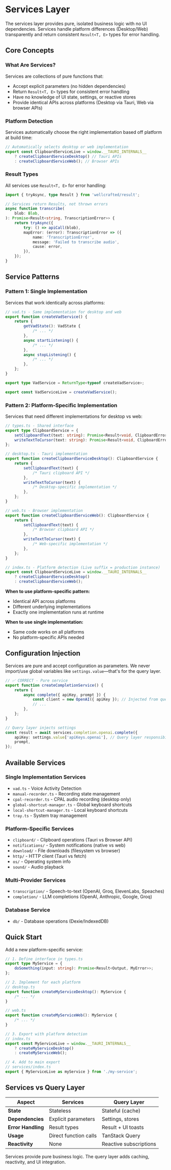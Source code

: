 # Services Layer

The services layer provides pure, isolated business logic with no UI dependencies. Services handle platform differences (Desktop/Web) transparently and return consistent `Result<T, E>` types for error handling.

## Core Concepts

### What Are Services?

Services are collections of pure functions that:

- Accept explicit parameters (no hidden dependencies)
- Return `Result<T, E>` types for consistent error handling
- Have no knowledge of UI state, settings, or reactive stores
- Provide identical APIs across platforms (Desktop via Tauri, Web via browser APIs)

### Platform Detection

Services automatically choose the right implementation based off platform at build time:

```typescript
// Automatically selects desktop or web implementation
export const ClipboardServiceLive = window.__TAURI_INTERNALS__
	? createClipboardServiceDesktop() // Tauri APIs
	: createClipboardServiceWeb(); // Browser APIs
```

### Result Types

All services use `Result<T, E>` for error handling:

```typescript
import { tryAsync, type Result } from 'wellcrafted/result';

// Services return Results, not thrown errors
async function transcribe(
	blob: Blob,
): Promise<Result<string, TranscriptionError>> {
	return tryAsync({
		try: () => apiCall(blob),
		mapError: (error): TranscriptionError => ({
			name: 'TranscriptionError',
			message: 'Failed to transcribe audio',
			cause: error,
		}),
	});
}
```

## Service Patterns

### Pattern 1: Single Implementation

Services that work identically across platforms:

```typescript
// vad.ts - Same implementation for desktop and web
export function createVadService() {
	return {
		getVadState(): VadState {
			/* ... */
		},
		async startListening() {
			/* ... */
		},
		async stopListening() {
			/* ... */
		},
	};
}

export type VadService = ReturnType<typeof createVadService>;

export const VadServiceLive = createVadService();
```

### Pattern 2: Platform-Specific Implementation

Services that need different implementations for desktop vs web:

```typescript
// types.ts - Shared interface
export type ClipboardService = {
	setClipboardText(text: string): Promise<Result<void, ClipboardError>>;
	writeTextToCursor(text: string): Promise<Result<void, ClipboardError>>;
};

// desktop.ts - Tauri implementation
export function createClipboardServiceDesktop(): ClipboardService {
	return {
		setClipboardText(text) {
			/* Tauri clipboard API */
		},
		writeTextToCursor(text) {
			/* Desktop-specific implementation */
		},
	};
}

// web.ts - Browser implementation
export function createClipboardServiceWeb(): ClipboardService {
	return {
		setClipboardText(text) {
			/* Browser clipboard API */
		},
		writeTextToCursor(text) {
			/* Web-specific implementation */
		},
	};
}

// index.ts - Platform detection (Live suffix = production instance)
export const ClipboardServiceLive = window.__TAURI_INTERNALS__
	? createClipboardServiceDesktop()
	: createClipboardServiceWeb();
```

**When to use platform-specific pattern:**

- Identical API across platforms
- Different underlying implementations
- Exactly one implementation runs at runtime

**When to use single implementation:**

- Same code works on all platforms
- No platform-specific APIs needed

## Configuration Injection

Services are pure and accept configuration as parameters. We never import/use global variables like `settings.value`—that's for the query layer.

```typescript
// ✅ CORRECT - Pure service
export function createCompletionService() {
	return {
		async complete({ apiKey, prompt }) {
			const client = new OpenAI({ apiKey }); // Injected from query layer
			// ...
		},
	};
}

// Query layer injects settings
const result = await services.completion.openai.complete({
	apiKey: settings.value['apiKeys.openai'], // Query layer responsibility
	prompt,
});
```

## Available Services

### Single Implementation Services

- `vad.ts` - Voice Activity Detection
- `manual-recorder.ts` - Recording state management
- `cpal-recorder.ts` - CPAL audio recording (desktop only)
- `global-shortcut-manager.ts` - Global keyboard shortcuts
- `local-shortcut-manager.ts` - Local keyboard shortcuts
- `tray.ts` - System tray management

### Platform-Specific Services

- `clipboard/` - Clipboard operations (Tauri vs Browser API)
- `notifications/` - System notifications (native vs web)
- `download/` - File downloads (filesystem vs browser)
- `http/` - HTTP client (Tauri vs fetch)
- `os/` - Operating system info
- `sound/` - Audio playback

### Multi-Provider Services

- `transcription/` - Speech-to-text (OpenAI, Groq, ElevenLabs, Speaches)
- `completion/` - LLM completions (OpenAI, Anthropic, Google, Groq)

### Database Service

- `db/` - Database operations (Dexie/IndexedDB)

## Quick Start

Add a new platform-specific service:

```typescript
// 1. Define interface in types.ts
export type MyService = {
	doSomething(input: string): Promise<Result<Output, MyError>>;
};

// 2. Implement for each platform
// desktop.ts
export function createMyServiceDesktop(): MyService {
	/* ... */
}

// web.ts
export function createMyServiceWeb(): MyService {
	/* ... */
}

// 3. Export with platform detection
// index.ts
export const MyServiceLive = window.__TAURI_INTERNALS__
	? createMyServiceDesktop()
	: createMyServiceWeb();

// 4. Add to main export
// services/index.ts
export { MyServiceLive as myService } from './my-service';
```

## Services vs Query Layer

| Aspect             | Services              | Query Layer            |
| ------------------ | --------------------- | ---------------------- |
| **State**          | Stateless             | Stateful (cache)       |
| **Dependencies**   | Explicit parameters   | Settings, stores       |
| **Error Handling** | Result types          | Result + UI toasts     |
| **Usage**          | Direct function calls | TanStack Query         |
| **Reactivity**     | None                  | Reactive subscriptions |

Services provide pure business logic. The query layer adds caching, reactivity, and UI integration.
